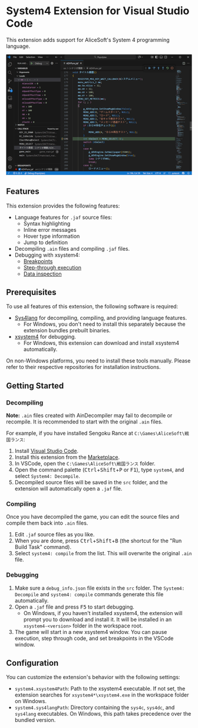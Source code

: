 # System4 Extension for Visual Studio Code

This extension adds support for AliceSoft's System 4 programming language.

![Screenshot](images/screenshot.png)

## Features

This extension provides the following features:

- Language features for `.jaf` source files:
  - Syntax highlighting
  - Inline error messages
  - Hover type information
  - Jump to definition
- Decompiling `.ain` files and compiling `.jaf` files.
- Debugging with xsystem4:
  - [Breakpoints](https://code.visualstudio.com/docs/editor/debugging#_breakpoints)
  - [Step-through execution](https://code.visualstudio.com/docs/editor/debugging#_debug-actions)
  - [Data inspection](https://code.visualstudio.com/docs/editor/debugging#_data-inspection)

## Prerequisites

To use all features of this extension, the following software is required:

- [Sys4lang](https://github.com/kichikuou/sys4lang) for decompiling, compiling, and providing language features.
  - For Windows, you don't need to install this separately because the extension bundles prebuilt binaries.
- [xsystem4](https://github.com/nunuhara/xsystem4) for debugging.
  - For Windows, this extension can download and install xsystem4 automatically.

On non-Windows platforms, you need to install these tools manually. Please refer to their respective repositories for installation instructions.

## Getting Started

### Decompiling

**Note:** `.ain` files created with AinDecompiler may fail to decompile or recompile. It is recommended to start with the original `.ain` files.

For example, if you have installed Sengoku Rance at `C:\Games\AliceSoft\戦国ランス`:

1. Install [Visual Studio Code](https://code.visualstudio.com/).
2. Install this extension from the [Marketplace](https://marketplace.visualstudio.com/items?itemName=kichikuou.system4).
3. In VSCode, open the `C:\Games\AliceSoft\戦国ランス` folder.
4. Open the command palette (<kbd>Ctrl</kbd>+<kbd>Shift</kbd>+<kbd>P</kbd> or <kbd>F1</kbd>), type `system4`, and select `System4: Decompile`.
5. Decompiled source files will be saved in the `src` folder, and the extension will automatically open a `.jaf` file.

### Compiling

Once you have decompiled the game, you can edit the source files and compile them back into `.ain` files.

1. Edit `.jaf` source files as you like.
2. When you are done, press <kbd>Ctrl</kbd>+<kbd>Shift</kbd>+<kbd>B</kbd> (the shortcut for the "Run Build Task" command).
3. Select `system4: compile` from the list. This will overwrite the original `.ain` file.

### Debugging

1. Make sure a `debug_info.json` file exists in the `src` folder. The `System4: Decompile` and `system4: compile` commands generate this file automatically.
2. Open a `.jaf` file and press <kbd>F5</kbd> to start debugging.
   - On Windows, if you haven't installed xsystem4, the extension will prompt you to download and install it. It will be installed in an `xsystem4-<version>` folder in the workspace root.
3. The game will start in a new xsystem4 window. You can pause execution, step through code, and set breakpoints in the VSCode window.

## Configuration

You can customize the extension's behavior with the following settings:

- `system4.xsystem4Path`: Path to the xsystem4 executable. If not set, the extension searches for `xsystem4*\xsystem4.exe` in the workspace folder on Windows.
- `system4.sys4langPath`: Directory containing the `sys4c`, `sys4dc`, and `sys4lang` executables. On Windows, this path takes precedence over the bundled version.
